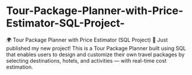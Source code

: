 # Tour-Package-Planner-with-Price-Estimator-SQL-Project-
🌍 Tour Package Planner with Price Estimator (SQL Project) 🚀 Just published my new project! This is a Tour Package Planner built using SQL that enables users to design and customize their own travel packages by selecting destinations, hotels, and activities — with real-time cost estimation.
